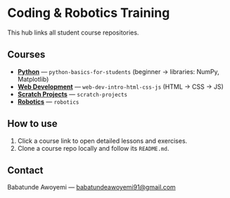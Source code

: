 # Coding & Robotics Training
This hub links all student course repositories.


## Courses
- **[Python](https://github.com/babatundeawo/python-basics-for-students)** — `python-basics-for-students` (beginner → libraries: NumPy, Matplotlib)
- **[Web Development](https://github.com/babatundeawo/web-dev-intro-html-css-js)** — `web-dev-intro-html-css-js` (HTML → CSS → JS)
- **[Scratch Projects](https://classroom.google.com/c/NTUyNzU1NTc5NzA1?cjc=s72vr6f)** — `scratch-projects`
- **[Robotics](https://github.com/babatundeawo/robotics)** — `robotics`


## How to use
1. Click a course link to open detailed lessons and exercises.
2. Clone a course repo locally and follow its `README.md`.


## Contact
Babatunde Awoyemi — babatundeawoyemi91@gmail.com
